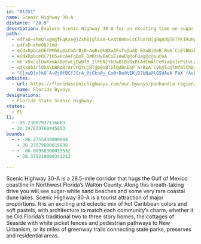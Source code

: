 ```yaml
---
id: "81351"
name: Scenic Highway 30-A
distance: "28.5"
description: Explore Scenic Highway 30-A for an exciting time on sugar-white sand beaches and coastal dune lakes. See a variety of Florida architecture along this byway, as well as hot Caribbean colors and soft pastels.
path:
  - edfxD~xhmO?x@m@fFqKxe@}ZxhB}@lEaA~CeAtBmBxCcClCmrB|gBqAd@]E[YK]RuNpAkXV{M~@w{AEqW`AcdBNgM`|@jAlf@d@`bAxA
  - edfxD~xhmOB??m@
  - e{dxDpbcmOEfPMhEy@xCmArBiB~AqBx@kBXaAFsTs@aAD_BXuB|@eB`BmA`Ci@lBWxDlAvWf@zF`A~DrCzGtA|Dl@`DVzCDdJe@hs@
  - e{dxDpbcmOC?}USaHcAeFgBoF_DmKcHyEeCiEsAwDq@oFUag@c@su@aA
  - mh`xDxculOwXxmAsBpEwCjDwBfB_IlFEN}TbOwBlBiBxB{AdCmAlCeRza@sIrPsFvLqAxEi@~EClASjPDdAa@~hAQv^K`D_@dE{@hFkLrc@gAbFYfC[zEIp^
  - qdkxDbirlOhA\bBRdRrArCn@rCjBl@p@xBlDl@dBnEbP`ArBxA`Cvk@lo@lMfNlChBjCdArBd@fCRjCAdD]tTgDxh@aE~Fm@zBc@zFyBxFgDnCgArC_@|H@hG[vHsBbX{K~CcAjEc@|DLnDr@tFtCjM~HpDfB~EjB
  - "{|xwD|v}kO`A~@j@fBCfJCrA_@jCkn@j_Co@rDe@tEKjD?bNa@lGSdAeA`FaX`fAcBlEc@v@gB~Bw@t@yCvB{ZbPkBvAqAnAmA`BiArBaAxByIvX_DrIoD`L_ApDmn@rnByCzJ}@fFO`DOjXJxDf@tCz@dC`JlPx@`Bj@jB`@xD?`Eu`@lpBwGhf@q@pD"
websites:
  - url: https://floridascenichighways.com/our-byways/panhandle-region/scenic-highway-30a/
    name: Florida Byways
designations:
  - Florida State Scenic Highway
states:
  - FL
ll:
  - -86.23007937116603
  - 30.347073760445653
bounds:
  - - -86.2755430000094
    - 30.27879000015838
  - - -86.00958300015532
    - 30.375210000341212

---
```


Scenic Highway 30-A is a 28.5-mile corridor that hugs the Gulf of Mexico coastline in Northwest Florida’s Walton County. Along this breath-taking drive you will see sugar-white sand beaches and some very rare coastal dune lakes. Scenic Highway 30-A is a tourist attraction of major proportions. It is an exciting and eclectic mix of hot Caribbean colors and soft pastels, with architecture to match each community’s charm, whether it be Old Florida’s traditional two to three story homes, the cottages of Seaside with white picket fences and pedestrian pathways to New Urbanism, or its miles of greenway trails connecting state parks, preserves and residential areas.
